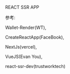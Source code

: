 REACT SSR APP

参考:

Wallet-Render(WT),

CreateReactApp(FaceBook),

NextJs(vercel),

VueJS(Evan You),

react-ssr-dev(trustworktech)